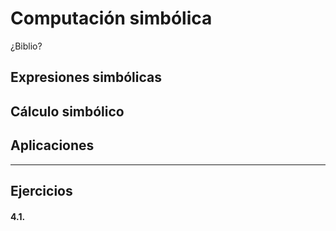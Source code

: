 # Computación simbólica

¿Biblio?

## Expresiones simbólicas

## Cálculo simbólico

## Aplicaciones

---

## Ejercicios

#### 4.1.
